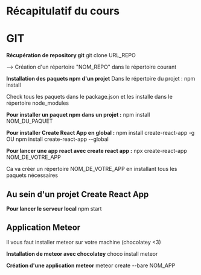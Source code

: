 # Récapitulatif du cours

# GIT

**Récupération de repository git**
git clone URL_REPO

--> Création d'un répertoire "NOM_REPO" dans le répertoire courant

**Installation des paquets npm d'un projet**
Dans le répertoire du projet : npm install

Check tous les paquets dans le package.json et les installe dans le répertoire node_modules

**Pour installer un paquet npm dans un projet :**
npm install NOM_DU_PAQUET

**Pour installer Create React App en global :**
npm install create-react-app -g
OU
npm install create-react-app --global

**Pour lancer une app react avec create react app :**
npx create-react-app NOM_DE_VOTRE_APP

Ca va créer un répertoire NOM_DE_VOTRE_APP en installant tous les paquets nécessaires

## Au sein d'un projet Create React App
**Pour lancer le serveur local**
npm start


## Application Meteor
Il vous faut installer meteor sur votre machine (chocolatey <3)

**Installation de meteor avec chocolatey**
choco install meteor

**Création d'une application meteor**
meteor create --bare NOM_APP

